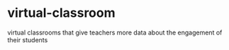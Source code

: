# virtual-classroom
virtual classrooms that give teachers more data about the engagement of their students
